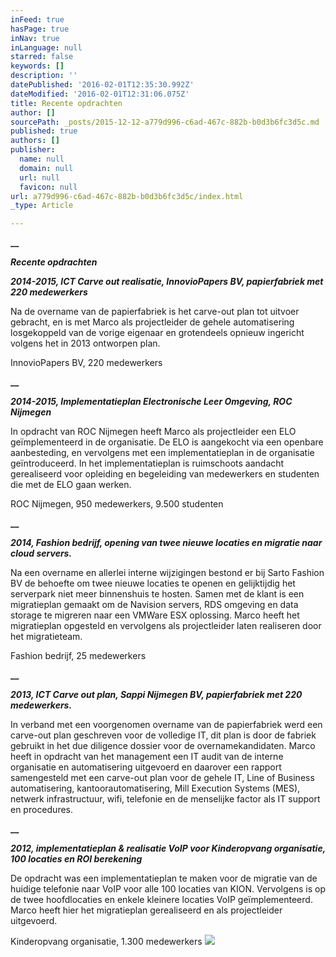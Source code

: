 ```yaml
---
inFeed: true
hasPage: true
inNav: true
inLanguage: null
starred: false
keywords: []
description: ''
datePublished: '2016-02-01T12:35:30.992Z'
dateModified: '2016-02-01T12:31:06.075Z'
title: Recente opdrachten
author: []
sourcePath: _posts/2015-12-12-a779d996-c6ad-467c-882b-b0d3b6fc3d5c.md
published: true
authors: []
publisher:
  name: null
  domain: null
  url: null
  favicon: null
url: a779d996-c6ad-467c-882b-b0d3b6fc3d5c/index.html
_type: Article

---
```

**__**

**_Recente opdrachten_**

**_2014-2015, ICT Carve out realisatie,
InnovioPapers BV, papierfabriek met 220 medewerkers_**

Na
de overname van de papierfabriek is het carve-out plan tot uitvoer gebracht, en
is met Marco als projectleider de gehele automatisering losgekoppeld van de
vorige eigenaar en grotendeels opnieuw ingericht volgens het in 2013 ontworpen
plan. 

InnovioPapers
BV, 220 medewerkers

**__**

**_2014-2015, Implementatieplan
Electronische Leer Omgeving, ROC Nijmegen_**

In
opdracht van ROC Nijmegen heeft Marco als projectleider een ELO geïmplementeerd
in de organisatie. De ELO is aangekocht via een openbare aanbesteding, en
vervolgens met een implementatieplan in de organisatie geïntroduceerd. In het
implementatieplan is ruimschoots aandacht gerealiseerd voor opleiding en
begeleiding van medewerkers en studenten die met de ELO gaan werken.

ROC
Nijmegen, 950 medewerkers, 9.500 studenten

**__**

**_2014, Fashion bedrijf, opening van
twee nieuwe locaties en migratie naar cloud servers._**

Na
een overname en allerlei interne wijzigingen bestond er bij Sarto Fashion BV de
behoefte om twee nieuwe locaties te openen en gelijktijdig het serverpark niet
meer binnenshuis te hosten. Samen met de klant is een migratieplan gemaakt om
de Navision servers, RDS omgeving en data storage te migreren naar een VMWare
ESX oplossing. Marco heeft het migratieplan opgesteld en vervolgens als
projectleider laten realiseren door het migratieteam.

Fashion bedrijf, 25 medewerkers

**__**

**_2013, ICT Carve out plan, Sappi Nijmegen
BV, papierfabriek met 220 medewerkers._**

In
verband met een voorgenomen overname van de papierfabriek werd een carve-out
plan geschreven voor de volledige IT, dit plan is door de fabriek gebruikt in
het due diligence dossier voor de overnamekandidaten. Marco heeft in opdracht
van het management een IT audit van de interne organisatie en automatisering
uitgevoerd en daarover een rapport samengesteld met een carve-out plan voor de
gehele IT, Line of Business automatisering, kantoorautomatisering, Mill
Execution Systems (MES), netwerk infrastructuur, wifi, telefonie en de menselijke
factor als IT support en procedures.

**__**

**_2012, implementatieplan & realisatie VoIP voor
Kinderopvang organisatie, 100 locaties en ROI berekening_**

De
opdracht was een implementatieplan te maken voor de migratie van de huidige
telefonie naar VoIP voor alle 100 locaties van KION. Vervolgens is op de twee
hoofdlocaties en enkele kleinere locaties VoIP geïmplementeerd. Marco heeft
hier het migratieplan gerealiseerd en als projectleider uitgevoerd.

Kinderopvang organisatie, 1.300 medewerkers
![](https://the-grid-user-content.s3-us-west-2.amazonaws.com/056bc306-6151-413c-8e98-c101c2c6a9b6.jpg)